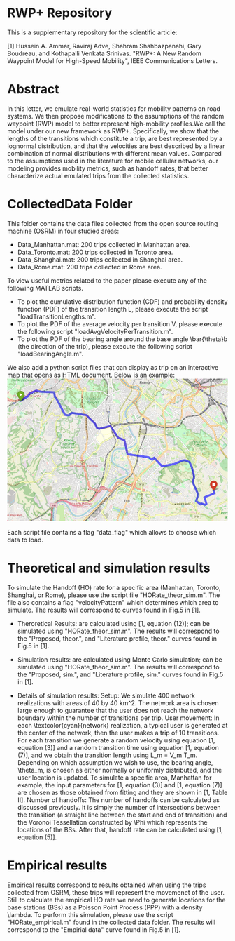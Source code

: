 
# RWP+ Repository
This is a supplementary repository for the scientific article:

[1] Hussein A. Ammar, Raviraj Adve, Shahram Shahbazpanahi, Gary Boudreau, and Kothapalli Venkata Srinivas. "RWP+: A New Random Waypoint Model for High-Speed Mobility", IEEE Communications Letters.

# Abstract
In this letter, we emulate real-world statistics for mobility patterns on road systems. We then propose modifications to the assumptions of the random waypoint (RWP) model to better represent high-mobility profiles.We call the model under our new framework as RWP+. Specifically, we show that the lengths of the transitions which constitute a trip, are best represented by a lognormal distribution, and that the velocities are best described by a linear combination of normal distributions with different mean values. Compared to the assumptions used in the literature for mobile cellular networks, our modeling provides mobility metrics, such as handoff rates, that better characterize actual emulated trips from the collected statistics.

# CollectedData Folder
This folder contains the data files collected from the open source routing machine (OSRM) in four studied areas:
- Data_Manhattan.mat: 200 trips collected in Manhattan area.
- Data_Toronto.mat: 200 trips collected in Toronto area.
- Data_Shanghai.mat: 200 trips collected in Shanghai area.
- Data_Rome.mat: 200 trips collected in Rome area.

To view useful metrics related to the paper please execute any of the following MATLAB scripts.
- To plot the cumulative distribution function (CDF) and probability density function (PDF) of the transition length L, please execute the script "loadTransitionLengths.m".
- To plot the PDF of the average velocity per transition V, please execute the following script "loadAvgVelocityPerTransition.m".
- To plot the PDF of the bearing angle around the base angle \bar{\theta}b (the direction of the trip), please execute the following script "loadBearingAngle.m".

We also add a python script files that can display as trip on an interactive map that opens as HTML document. Below is an example:
![alt text](https://github.com/ammarhuss/RWP/blob/main/Example_of_a_trip_Rome.PNG)


Each script file contains a flag "data_flag" which allows to choose which data to load.

# Theoretical and simulation results
To simulate the Handoff (HO) rate for a specific area (Manhattan, Toronto, Shanghai, or Rome), please use the script file "HORate_theor_sim.m". The file also contains a flag "velocityPattern" which determines which area to simulate. The results will correspond to curves found in Fig.5 in [1].

- Theroretical Results: are calculated using [1, equation (12)]; can be simulated using "HORate_theor_sim.m". The results will correspond to the "Proposed, theor.", and "Literature profile, theor." curves found in Fig.5 in [1].

- Simulation results: are calculated using Monte Carlo simulation; can be simulated using "HORate_theor_sim.m". The results will correspond to the "Proposed, sim.", and "Literature profile, sim." curves found in Fig.5 in [1].
- Details of simulation results: Setup: We simulate 400 network realizations with areas of 40 by 40 km^2. The network area is chosen large enough to guarantee that the user does not reach the network boundary within the number of transitions per trip. User movement: In each \textcolor{cyan}{network} realization, a typical user is generated at the center of the network, then the user makes a trip of 10 transitions. For each transition we generate a random velocity using equation [1, equation (3)] and a random transition time using equation [1, equation (7)], and we obtain the transition length using L_m = V_m T_m. Depending on which assumption we wish to use, the bearing angle, \theta_m, is chosen as either normally or uniformly distributed, and the user location is updated. To simulate a specific area, Manhattan for example, the input parameters for [1, equation (3)] and [1, equation (7)] are chosen as those obtained from fitting and they are shown in [1, Table II]. Number of handoffs: The number of handoffs can be calculated as discussed previously. It is simply the number of intersections between the transition (a straight line between the start and end of transition) and the Voronoi Tessellation constructed by \Phi which represents the locations of the BSs. After that, handoff rate can be calculated using [1, equation (5)].


# Empirical results
Empirical results correspond to results obtained when using the trips collected from OSRM, these trips will represent the movemenet of the user. Still to calculate the empirical HO rate we need to generate locations for the base stations (BSs) as a Poisson Point Process (PPP) with a density \lambda. To perform this simulation, please use the script "HORate_empirical.m" found in the collected data folder. The results will correspond to the "Empirial data" curve found in Fig.5 in [1].


